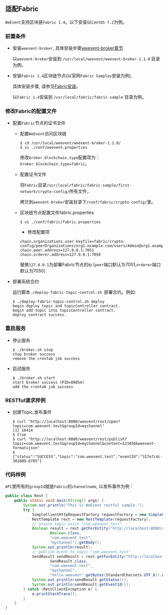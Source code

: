 ## 适配Fabric

`WeEvent`支持区块链`Fabric 1.4`。以下安装以`CentOS 7.2`为例。

### 前置条件
- 安装`weevent-broker`, 具体安装步骤[weevent-broker章节](../install/module/broker.html)

  以`weevent-broker`安装到 `/usr/local/weevent/weevent-broker-1.1.0` 目录为例。
  

- 安装`Fabric 1.4`区块链节点(以官网`Fabric Samples`安装为例), 

  具体安装步骤, 请参见[Fabric安装](https://hyperledger-fabric.readthedocs.io/en/latest/install.html)。
  
  以`Fabric 1.4`安装到 `/usr/local/fabric/fabric-sample` 目录为例。

### 修改Fabric的配置文件
- 配置`Fabric`节点的证书文件

  - 配置`WeEvent`访问区块链
  
    ```shell
    $ cd /usr/local/weevent/weevent-broker-1.1.0/
    $ vi ./conf/weevent.properties
    ```

    修改`broker.blockchain.type`配置项为：`broker.blockchain.type=fabric`。

  - 配置证书文件
  
    将`Fabric`目录`/usr/local/fabric/fabric-sample/first-network/crypto-config/`所有文件，
    
    拷贝到`weevent-broker`安装目录下`/conf/fabric/crypto-config/`里。

  - 区块链节点配置文件fabric.properties
  
    ```shell
    $ vi ./conf/fabric/fabric.properties
    ```

    - 修改配置项
    ```
    chain.organizations.user.keyfile=fabric/crypto-config/peerOrganizations/org1.example.com/users/Admin@org1.example.com/msp/keystore/xxx_sk
    chain.peer.address=127.0.0.1:7051
    chain.orderer.address=127.0.0.1:7050
    ```
    
    替换`127.0.0.1`为部署Fabric节点的ip (`peer`端口默认为7051,`orderer`端口默认为7050)
    
- 部署系统合约

  运行脚本`./deploy-fabric-topic-control.sh `部署合约。例如:

  ```shell
  $ ./deploy-fabric-topic-control.sh deploy
  begin deploy topic and topicController contract.
  begin add topic into topicController contract.
  deploy contract success. 
  ```
  
### 重启服务

- 停止服务

   ```shell
   $ ./broker.sh stop
   stop broker success
   remove the crontab job success
   ``` 
 
- 启动服务

   ```shell
   $ ./broker.sh start
   start broker success (PID=89054)
   add the crontab job success
   ```
  
### RESTful请求样例
- 创建Topic,发布事件

  ```shell
  $ curl "http://localhost:8080/weevent/rest/open?topic=com.weevent.test&groupId=mychannel"
  [1] 16414
  $ true
  $ curl "http://localhost:8080/weevent/rest/publish?topic=com.weevent.test&groupId=mychannel&content=123456&weevent-format=json"
  $ {"status":"SUCCESS","topic":"com.weevent.test","eventId":"317e7c4c-301009-6705"}
  ```
  
### 代码样例 
  
  `API`里所有的`groupId`就是`Fabric`的`channelname`, 以发布事件为例：
    
```java
public class Rest {
    public static void main(String[] args) {
        System.out.println("This is WeEvent restful sample.");
        try {
            SimpleClientHttpRequestFactory requestFactory = new SimpleClientHttpRequestFactory();
            RestTemplate rest = new RestTemplate(requestFactory);
            // ensure topic exist "com.weevent.test"
            Boolean result = rest.getForEntity("http://localhost:8080/weevent/rest/open?topic={topic}&groupId={groupId}",
                    Boolean.class,
                    "com.weevent.test",
                    "mychannel").getBody();
            System.out.println(result);
            // publish event to topic "com.weevent.test"
            SendResult sendResult = rest.getForEntity("http://localhost:8080/weevent/rest/publish?topic={topic}&groupId={groupId}&content={content}",
                    SendResult.class,
                    "com.weevent.test",
                    "mychannel",
                    "hello weevent".getBytes(StandardCharsets.UTF_8)).getBody();
            System.out.println(sendResult.getStatus());
            System.out.println(sendResult.getEventId());
        } catch (RestClientException e) {
            e.printStackTrace();
        }
    }
}
```

